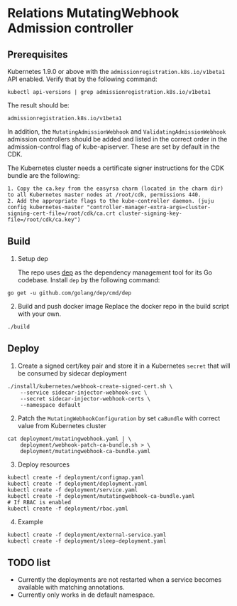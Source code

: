 # Relations MutatingWebhook Admission controller

## Prerequisites

Kubernetes 1.9.0 or above with the `admissionregistration.k8s.io/v1beta1` API enabled. Verify that by the following command:
```
kubectl api-versions | grep admissionregistration.k8s.io/v1beta1
```
The result should be:
```
admissionregistration.k8s.io/v1beta1
```

In addition, the `MutatingAdmissionWebhook` and `ValidatingAdmissionWebhook` admission controllers should be added and listed in the correct order in the admission-control flag of kube-apiserver. These are set by default in the CDK.

The Kubernetes cluster needs a certificate signer instructions for the CDK bundle are the following:
```
1. Copy the ca.key from the easyrsa charm (located in the charm dir) to all Kubernetes master nodes at /root/cdk, permissions 440.
2. Add the appropriate flags to the kube-controller daemon. (juju config kubernetes-master "controller-manager-extra-args=cluster-signing-cert-file=/root/cdk/ca.crt cluster-signing-key-file=/root/cdk/ca.key")
```

## Build

1. Setup dep

   The repo uses [dep](https://github.com/golang/dep) as the dependency management tool for its Go codebase. Install `dep` by the following command:
```
go get -u github.com/golang/dep/cmd/dep
```

2. Build and push docker image
Replace the docker repo in the build script with your own.
```
./build
```

## Deploy

1. Create a signed cert/key pair and store it in a Kubernetes `secret` that will be consumed by sidecar deployment
```
./install/kubernetes/webhook-create-signed-cert.sh \
    --service sidecar-injector-webhook-svc \
    --secret sidecar-injector-webhook-certs \
    --namespace default
```

2. Patch the `MutatingWebhookConfiguration` by set `caBundle` with correct value from Kubernetes cluster
```
cat deployment/mutatingwebhook.yaml | \
    deployment/webhook-patch-ca-bundle.sh > \
    deployment/mutatingwebhook-ca-bundle.yaml
```

3. Deploy resources
```
kubectl create -f deployment/configmap.yaml
kubectl create -f deployment/deployment.yaml
kubectl create -f deployment/service.yaml
kubectl create -f deployment/mutatingwebhook-ca-bundle.yaml
# If RBAC is enabled
kubectl create -f deployment/rbac.yaml
```

4. Example
```
kubectl create -f deployment/external-service.yaml
kubectl create -f deployment/sleep-deployment.yaml
```

## TODO list

- Currently the deployments are not restarted when a service becomes available with matching annotations.
- Currently only works in de default namespace.